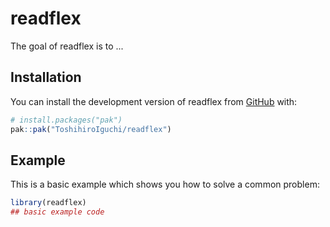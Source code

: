 
# readflex

<!-- badges: start -->
<!-- badges: end -->

The goal of readflex is to ...

## Installation

You can install the development version of readflex from [GitHub](https://github.com/) with:

``` r
# install.packages("pak")
pak::pak("ToshihiroIguchi/readflex")
```

## Example

This is a basic example which shows you how to solve a common problem:

``` r
library(readflex)
## basic example code
```

